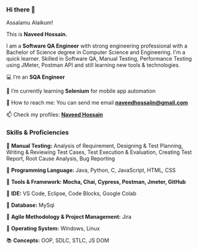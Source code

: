 ### Hi there 👋 
Assalamu Alaikum!

This is **Naveed Hossain.**

I am a **Software QA Engineer** with strong engineering professional with a Bachelor of Science degree in Computer Science and Engineering. I'm a quick learner. Skilled in Software QA, Manual Testing, Performance Testing using JMeter, Postman API and still learning new tools & technologies.

:computer: I’m an **SQA Engineer**

:dart: I’m currently learning **Selenium** for mobile app automation

:email: How to reach me: You can send me email **naveedhossaiin@gmail.com**

:mailbox: Check my profiles: **[Naveed Hossain](https://linktr.ee/naveedhsn)**

### Skills & Proficiencies

:blue_book: **Manual Testing:** Analysis of Requirement, Designing & Test Planning, Writing & Reviewing Test Cases, Test Execution & Evaluation, Creating Test Report, Root Cause Analysis, Bug Reporting

:closed_book: **Programming Language:** Java, Python, C, JavaScript, HTML, CSS

:green_book: **Tools & Framework: Mocha, Chai, Cypress, Postman, Jmeter, GitHub**

:notebook_with_decorative_cover: **IDE:** VS Code, Eclipse, Code Blocks, Google Colab

:notebook: **Database:** MySql

:orange_book: **Agile Methodology & Project Management:** Jira

:ledger: **Operating System:** Windows, Linux 

:books: **Concepts:** OOP, SDLC, STLC, JS DOM


<!--
**naveedhsn/naveedhsn** is a ✨ _special_ ✨ repository because its `README.md` (this file) appears on your GitHub profile.

Here are some ideas to get you started:

- 🔭 I’m currently working on ...
- 🌱 I’m currently learning ...
- 👯 I’m looking to collaborate on ...
- 🤔 I’m looking for help with ...
- 💬 Ask me about ...
- 📫 How to reach me: ...
- 😄 Pronouns: ...
- ⚡ Fun fact: ...
-->
